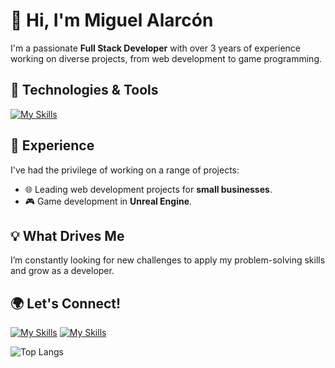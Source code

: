 # 👋 Hi, I'm Miguel Alarcón

I'm a passionate **Full Stack Developer** with over 3 years of experience working on diverse projects, from web development to game programming.

## 🔧 Technologies & Tools
[![My Skills](https://skillicons.dev/icons?i=angular,aws,blender,bootstrap,cpp,css,django,fastapi,gcp,git,htmx,java,js,mongodb,mysql,nodejs,powershell,py,react,remix,tailwind,ts,unreal,wordpress)](https://skillicons.dev)

## 🚀 Experience
I've had the privilege of working on a range of projects:
- 🌐 Leading web development projects for **small businesses**.
- 🎮 Game development in **Unreal Engine**.

## 💡 What Drives Me
I’m constantly looking for new challenges to apply my problem-solving skills and grow as a developer.

## 🌍 Let's Connect!
[![My Skills](https://skillicons.dev/icons?i=linkedin)](https://www.linkedin.com/in/mialarconr/)
[![My Skills](https://skillicons.dev/icons?i=github)](https://kunhtrats.github.io/)

![Top Langs](https://github-readme-stats.vercel.app/api/top-langs/?username=kunhtrats&layout=compact)
